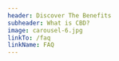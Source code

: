 ```yaml
---
header: Discover The Benefits
subheader: What is CBD?
image: carousel-6.jpg
linkTo: /faq
linkName: FAQ
---
```

